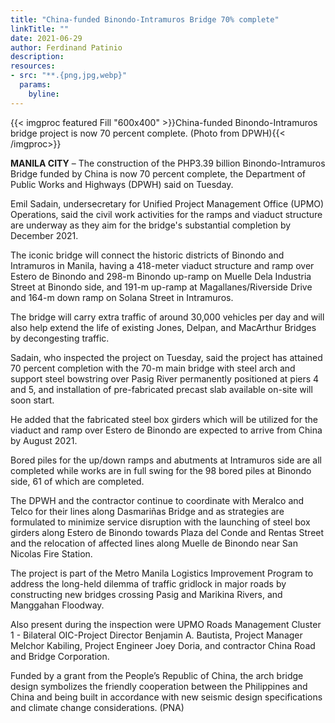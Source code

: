 ```yaml
---
title: "China-funded Binondo-Intramuros Bridge 70% complete"
linkTitle: ""
date: 2021-06-29
author: Ferdinand Patinio
description:
resources:
- src: "**.{png,jpg,webp}"
  params:
    byline: 
---
```

{{< imgproc featured Fill "600x400" >}}China-funded Binondo-Intramuros bridge project is now 70 percent complete. (Photo from DPWH){{< /imgproc>}}

**MANILA CITY** –  The construction of the PHP3.39 billion Binondo-Intramuros Bridge funded by China is now 70 percent complete, the Department of Public Works and Highways (DPWH) said on Tuesday.

Emil Sadain, undersecretary for Unified Project Management Office (UPMO) Operations, said the civil work activities for the ramps and viaduct structure are underway as they aim for the bridge's substantial completion by December 2021.

The iconic bridge will connect the historic districts of Binondo and Intramuros in Manila, having a 418-meter viaduct structure and ramp over Estero de Binondo and 298-m Binondo up-ramp on Muelle Dela Industria Street at Binondo side, and 191-m up-ramp at Magallanes/Riverside Drive and 164-m down ramp on Solana Street in Intramuros.

The bridge will carry extra traffic of around 30,000 vehicles per day and will also help extend the life of existing Jones, Delpan, and MacArthur Bridges by decongesting traffic.

Sadain, who inspected the project on Tuesday, said the project has attained 70 percent completion with the 70-m main bridge with steel arch and support steel bowstring over Pasig River permanently positioned at piers 4 and 5, and installation of pre-fabricated precast slab available on-site will soon start.

He added that the fabricated steel box girders which will be utilized for the viaduct and ramp over Estero de Binondo are expected to arrive from China by August 2021.

Bored piles for the up/down ramps and abutments at Intramuros side are all completed while works are in full swing for the 98 bored piles at Binondo side, 61 of which are completed.

The DPWH and the contractor continue to coordinate with Meralco and Telco for their lines along Dasmariñas Bridge and as strategies are formulated to minimize service disruption with the launching of steel box girders along Estero de Binondo towards Plaza del Conde and Rentas Street and the relocation of affected lines along Muelle de Binondo near San Nicolas Fire Station.

The project is part of the Metro Manila Logistics Improvement Program to address the long-held dilemma of traffic gridlock in major roads by constructing new bridges crossing Pasig and Marikina Rivers, and Manggahan Floodway.

Also present during the inspection were UPMO Roads Management Cluster 1 - Bilateral OIC-Project Director Benjamin A. Bautista, Project Manager Melchor Kabiling, Project Engineer Joey Doria, and contractor China Road and Bridge Corporation.

Funded by a grant from the People’s Republic of China, the arch bridge design symbolizes the friendly cooperation between the Philippines and China and being built in accordance with new seismic design specifications and climate change considerations. (PNA)